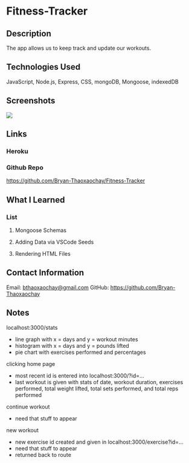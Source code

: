 # Fitness-Tracker

## Description

The app allows us to keep track and update our workouts.

## Technologies Used

JavaScript, Node.js, Express, CSS, mongoDB, Mongoose, indexedDB 

## Screenshots

![](images/)

## Links

### Heroku



### Github Repo

https://github.com/Bryan-Thaoxaochay/Fitness-Tracker

## What I Learned

### List
1. Mongoose Schemas

2. Adding Data via VSCode Seeds

3. Rendering HTML Files

## Contact Information

Email: bthaoxaochay@gmail.com
GitHub: https://github.com/Bryan-Thaoxaochay 

## Notes
localhost:3000/stats
- line graph with x = days and y = workout minutes
- histogram with x = days and y = pounds lifted
- pie chart with exercises performed and percentages

clicking home page
- most recent id is entered into localhost:3000/?id=...
- last workout is given with stats of date, workout duration, exercises performed, total weight lifted, total sets performed, and total reps performed

continue workout
- need that stuff to appear

new workout
- new exercise id created and given in localhost:3000/exercise?id=...
- need that stuff to appear
- returned back to route